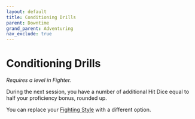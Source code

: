 ```yaml
---
layout: default
title: Conditioning Drills
parent: Downtime
grand_parent: Adventuring
nav_exclude: true
---
```


# Conditioning Drills

*Requires a level in Fighter.*

During the next session, you have a number of additional Hit Dice equal to half your proficiency bonus, rounded up.

You can replace your [Fighting Style](../../docs/more/classes/fighter#fighting-style) with a different option.